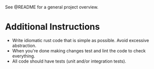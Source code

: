 See @README for a general project overview.

# Additional Instructions

- Write idiomatic rust code that is simple as possible. Avoid excessive abstraction.
- When you're done making changes test and lint the code to check everything.
- All code should have tests (unit and/or integration tests).
